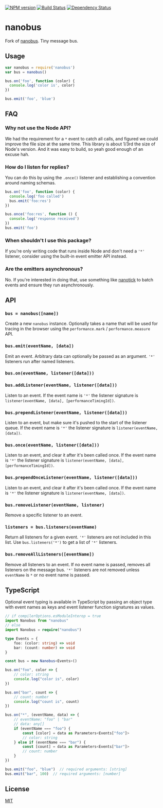 [![NPM version][npm-image]][npm-url]
[![Build Status][build-image]][build-url]
[![Dependency Status][deps-image]][deps-url]

# nanobus

Fork of [nanobus]. Tiny message bus.

## Usage
```js
var nanobus = require('nanobus')
var bus = nanobus()

bus.on('foo', function (color) {
  console.log('color is', color)
})

bus.emit('foo', 'blue')
```

## FAQ
### Why not use the Node API?
We had the requirement for a `*` event to catch all calls, and figured we could
improve the file size at the same time. This library is about 1/3rd the size of
Node's version. And it was easy to build, so yeah good enough of an excuse hah.

### How do I listen for replies?
You can do this by using the `.once()` listener and establishing a convention
around naming schemas.

```js
bus.on('foo', function (color) {
  console.log('foo called')
  bus.emit('foo:res')
})

bus.once('foo:res', function () {
  console.log('response received')
})
bus.emit('foo')
```

### When shouldn't I use this package?
If you're only writing code that runs inside Node and don't need a `'*'`
listener, consider using the built-in event emitter API instead.

### Are the emitters asynchronous?
No. If you're interested in doing that, use something like
[nanotick](https://github.com/yoshuawuyts/nanotick) to batch events and ensure
they run asynchronously.

## API
### `bus = nanobus([name])`
Create a new `nanobus` instance. Optionally takes a name that will be used for
tracing in the browser using the `performance.mark` / `performance.measure`
API.

### `bus.emit(eventName, [data])`
Emit an event. Arbitrary data can optionally be passed as an argument. `'*'`
listeners run after named listeners.

### `bus.on(eventName, listener([data]))`
### `bus.addListener(eventName, listener([data]))`
Listen to an event. If the event name is `'*'` the listener signature is
`listener(eventName, [data], [performanceTimingId])`.

### `bus.prependListener(eventName, listener([data]))`
Listen to an event, but make sure it's pushed to the start of the listener
queue. If the event name is `'*'` the listener signature is
`listener(eventName, [data])`.

### `bus.once(eventName, listener([data]))`
Listen to an event, and clear it after it's been called once.  If the event
name is `'*'` the listener signature is
`listener(eventName, [data], [performanceTimingId])`.

### `bus.prependOnceListener(eventName, listener([data]))`
Listen to an event, and clear it after it's been called once.  If the event
name is `'*'` the listener signature is `listener(eventName, [data])`.

### `bus.removeListener(eventName, listener)`
Remove a specific listener to an event.

### `listeners = bus.listeners(eventName)`
Return all listeners for a given event. `'*'` listeners are not included in
this list. Use `bus.listeners('*')` to get a list of `'*'` listeners.

### `bus.removeAllListeners([eventName])`
Remove all listeners to an event. If no event name is passed, removes all
listeners on the message bus. `'*'` listeners are not removed unless
`eventName` is `*` or no event name is passed.

## TypeScript

Optional event typing is available in TypeScript by passing an object type with 
event names as keys and event listener function signatures as values.

```ts
// if compilerOptions.esModuleInterop = true
import Nanobus from "nanobus"
// else
import Nanobus = require("nanobus") 

type Events = {
    foo: (color: string) => void
    bar: (count: number) => void
}

const bus = new Nanobus<Events>()

bus.on("foo", color => {
    // color: string
    console.log("color is", color)
})

bus.on("bar", count => {
    // count: number
    console.log("count is", count)
})

bus.on("*", (eventName, data) => {
    // eventName: "foo" | "bar"
    // data: any[]
    if (eventName === "foo") {
        const [color] = data as Parameters<Events["foo"]>
        // color: string
    } else if (eventName === "bar") {
        const [count] = data as Parameters<Events["bar"]>
        // count: number
    }
})

bus.emit("foo", "blue")  // required arguments: [string]
bus.emit("bar", 100)  // required arguments: [number]
```

## License
[MIT](https://tldrlegal.com/license/mit-license)


[nanobus]: https://npmjs.org/package/nanobus

[npm-image]: https://img.shields.io/npm/v/@pirxpilot/nanobus
[npm-url]: https://npmjs.org/package/@pirxpilot/nanobus

[build-url]: https://github.com/pirxpilot/nanobus/actions/workflows/check.yaml
[build-image]: https://img.shields.io/github/workflow/status/pirxpilot/nanobus/check

[deps-image]: https://img.shields.io/librariesio/release/npm/@pirxpilot/nanobus
[deps-url]: https://libraries.io/npm/@pirxpilot%2Fnanobus
